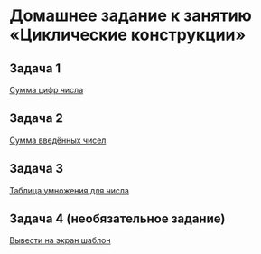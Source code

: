 # Домашнее задание к занятию «Циклические конструкции»

## Задача 1

[Сумма цифр числа](01)

## Задача 2

[Сумма введённых чисел](02)

## Задача 3

[Таблица умножения для числа](03)

## Задача 4 (необязательное задание)

[Вывести на экран шаблон](04)
